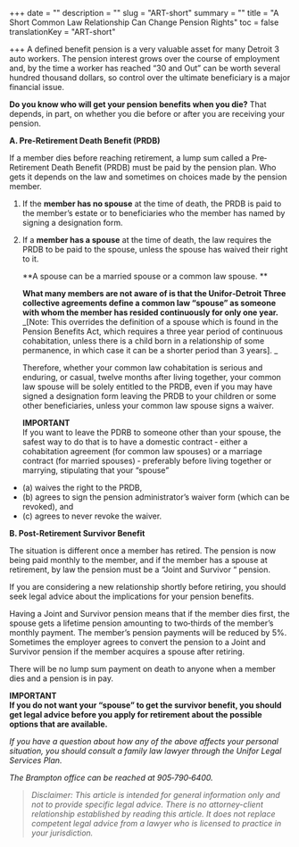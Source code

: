 +++
date = ""
description = ""
slug = "ART-short"
summary = ""
title = "A Short Common Law Relationship Can Change Pension Rights"
toc = false
translationKey = "ART-short"

+++
A defined benefit pension is a very valuable asset for many Detroit 3 auto workers. The pension interest grows over the course of employment and, by the time a worker has reached “30 and Out” can be worth several hundred thousand dollars, so control over the ultimate beneficiary is a major financial issue.

**Do you know who will get your pension benefits when you die?** That depends, in part, on whether you die before or after you are receiving your pension.

**A.    Pre-Retirement Death Benefit (PRDB)**

If a member dies before reaching retirement, a lump sum called a Pre‐Retirement Death Benefit (PRDB) must be paid by the pension plan. Who gets it depends on the law and sometimes on choices made by the pension member.

1. If the **member has no spouse** at the time of death, the PRDB is paid to the member’s estate or to beneficiaries who the member has named by signing a designation form. 
2. If a **member has a spouse** at the time of death, the law requires the PRDB to be paid to the spouse, unless the spouse has waived their right to it. 

   **A spouse can be a married spouse or a common law spouse. **

   **What many members are not aware of is that the Unifor‐Detroit Three collective agreements define a common law “spouse” as someone with whom the member has resided continuously for only one year.**  
   _\[Note: This overrides the definition of a spouse which is found in the Pension Benefits Act, which requires a three year period of continuous cohabitation, unless there is a child born in a relationship of some permanence, in which case it can be a shorter period than 3 years\]. _

   Therefore, whether your common law cohabitation is serious and enduring, or casual, twelve months after living together, your common law spouse will be solely entitled to the PRDB, even if you may have signed a designation form leaving the PRDB to your children or some other beneficiaries, unless your common law spouse signs a waiver. 

   **IMPORTANT**  
   If you want to leave the PDRB to someone other than your spouse, the safest way to do that is to have a domestic contract ‐ either a cohabitation agreement (for common law spouses) or a marriage contract (for married spouses) ‐ preferably before living together or marrying, stipulating that your “spouse”

* (a) waives the right to the PRDB,
* (b) agrees to sign the pension administrator’s waiver form (which can be revoked), and
* (c) agrees to never revoke the waiver.

**B.     Post-Retirement Survivor Benefit**

The situation is different once a member has retired. The pension is now being paid monthly to the member, and if the member has a spouse at retirement, by law the pension must be a “Joint and Survivor “ pension.

If you are considering a new relationship shortly before retiring, you should seek legal advice about the implications for your pension benefits.

Having a Joint and Survivor pension means that if the member dies first, the spouse gets a lifetime pension amounting to two‐thirds of the member’s monthly payment. The member’s pension payments will be reduced by 5%. Sometimes the employer agrees to convert the pension to a Joint and Survivor pension if the member acquires a spouse after retiring.

There will be no lump sum payment on death to anyone when a member dies and a pension is in pay.

**IMPORTANT  
If you do not want your “spouse” to get the survivor benefit, you should get legal advice before you apply for retirement about the possible options that are available.**

_If you have a question about how any of the above affects your personal situation, you should consult a family law lawyer through the Unifor Legal Services Plan._

_The Brampton office can be reached at 905‐790‐6400._

> _Disclaimer: This article is intended for general information only and not to provide specific legal advice. There is no attorney-client relationship established by reading this article. It does not replace competent legal advice from a lawyer who is licensed to practice in your jurisdiction._